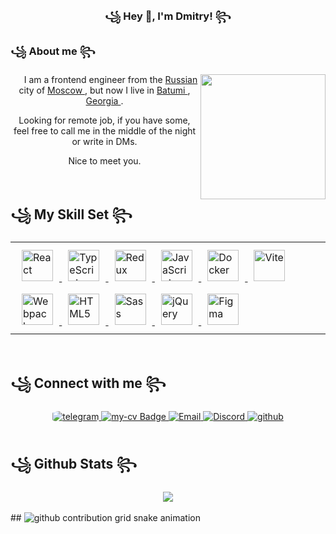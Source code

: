 ### <div align="center"> ꧁ Hey 👋, I'm Dmitry! ꧂ </div>

### ꧁ About me ꧂

<div align="center">
  <img align="right" src="https://media.giphy.com/media/zhYSVCirREeIZtONCI/giphy.gif" width=200 />
   <p style="text-indent: 20px;" >
     I am a frontend engineer from the  
     
   <a href="https://en.wikipedia.org/wiki/Russia" target="_blank">
     Russian
   </a> city of <a href="https://en.wikipedia.org/wiki/Moscow" target="_blank">
     Moscow
   </a>, but now I live in <a href="https://en.wikipedia.org/wiki/Batumi" target="_blank">
     Batumi
   </a>, 
    <a href="https://en.wikipedia.org/wiki/Georgia_(country)" target="_blank">
     Georgia
   </a>.
 </p>

Looking for remote job, if you have some, feel free to call me in the middle of the night or write in DMs.

Nice to meet you.

</div>

<br/>

## ꧁ My Skill Set ꧂

<table>
  <tr>
    <td valign="top" width="100%">

  <a href="https://reactjs.org/" target="_blank">
    <img style="margin: 10px" src="https://profilinator.rishav.dev/skills-assets/react-original-wordmark.svg" alt="React" height="50" />
  </a>
  
  <a href="https://www.typescriptlang.org/" target="_blank">
    <img style="margin: 10px" src="https://profilinator.rishav.dev/skills-assets/typescript-original.svg" alt="TypeScript" height="50" />
  </a>
  
  <a href="https://redux.js.org/" target="_blank">
    <img style="margin: 10px" src="https://profilinator.rishav.dev/skills-assets/redux-original.svg" alt="Redux" height="50" />
  </a>
  
  <a href="https://www.javascript.com/" target="_blank">
    <img style="margin: 10px" src="https://profilinator.rishav.dev/skills-assets/javascript-original.svg" alt="JavaScript" height="50" />
  </a>

  <a href="https://www.docker.com/" target="_blank">
    <img style="margin: 10px" src="https://profilinator.rishav.dev/skills-assets/docker-original-wordmark.svg" alt="Docker" height="50" />
  </a>  
  
  <a href="https://vitejs.dev/" target="_blank">
    <img style="margin: 10px" src="https://vitejs.dev/logo.svg" alt="Vite" height="50" />
  </a>
  
  <a href="https://webpack.js.org/" target="_blank">
    <img style="margin: 10px" src="https://profilinator.rishav.dev/skills-assets/webpack-original.svg" alt="Webpack" height="50" />
  </a>
  
  <a href="https://en.wikipedia.org/wiki/HTML5" target="_blank">
    <img style="margin: 10px" src="https://profilinator.rishav.dev/skills-assets/html5-original-wordmark.svg" alt="HTML5" height="50" />
  </a>
  
  <a href="https://sass-lang.com/" target="_blank">
    <img style="margin: 10px" src="https://profilinator.rishav.dev/skills-assets/sass-original.svg" alt="Sass" height="50" /> 
  </a>
  
  <a href="https://jquery.com/" target="_blank">
    <img style="margin: 10px" src="https://profilinator.rishav.dev/skills-assets/jquery.png" alt="jQuery" height="50" />
  </a>
  
  <a href="https://www.figma.com/" target="_blank">
    <img style="margin: 10px" src="https://profilinator.rishav.dev/skills-assets/figma-icon.svg" alt="Figma" height="50" />
  </a>
  </td>
 </tr>
</table>

<br/>

## ꧁ Connect with me ꧂

 <div align="center">
   <a href="https://t.me/RtaoGod" target="_blank">
     <img src="https://img.shields.io/badge/-Telegram-blue?style=for-the-badge&logo=telegram&logoColor=white" alt="telegram" style="margin-bottom: 5px; border-radius: 20%;" />
   </a>

  <a href="https://hh.ru/resume/a98761d9ff0c8cdb3e0039ed1f6c71436a3966" target="_blank">  
    <img src="https://img.shields.io/badge/My CV-red?style=for-the-badge&logo=Readthedocs&logoColor=white" alt="my-cv Badge"/>  
  </a>

  <a href="mailto:rtobor519@gmail.com" target="_blank">
    <img src="https://img.shields.io/badge/-Email-D14836?style=for-the-badge&logo=gmail&logoColor=white" alt="Email" style="margin-bottom: 5px;" />
  </a>

  <a href="https://discordapp.com/users/660952910066221066" target="_blank">
    <img src="https://img.shields.io/badge/-Discord-7289DA?style=for-the-badge&logo=discord&logoColor=white" alt="Discord" style="margin-bottom: 5px;" />
  </a>

   <a href="https://github.com/rtao-god" target="_blank">
      <img src="https://img.shields.io/badge/github-%2324292e.svg?&style=for-the-badge&logo=github&logoColor=white" alt="github" style="margin-bottom: 5px;" />
   </a> 
</div> 


<br/>

## ꧁ Github Stats ꧂

<div align="center">
  <img src="https://github-readme-stats.vercel.app/api/top-langs/?username=rtao-god&hide_border=true&layout=compact" align="center" />
</div>

<br/>
##

<picture>
  <source media="(prefers-color-scheme: dark)" srcset="https://github.com/rtao-god/rtao-god/blob/main/snake/github-contribution-grid-snake-dark.svg">
  <source media="(prefers-color-scheme: light)" srcset="https://github.com/rtao-god/rtao-god/blob/main/snake/github-contribution-grid-snake.svg">
  <img alt="github contribution grid snake animation" src="https://github.com/rtao-god/Tokrtao-god/blob/main/snake/github-contribution-grid-snake.svg">
</picture>
